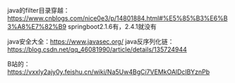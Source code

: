 java的filter目录穿越：<https://www.cnblogs.com/nice0e3/p/14801884.html#%E5%85%B3%E6%B3%A8%E7%82%B9>
springboot2.1.6有，2.4.1就没有

java安全大全：<https://www.javasec.org/>
java反序列化链：<https://blog.csdn.net/qq_46081990/article/details/135724944>

B站的：<https://vxxly2ajy0y.feishu.cn/wiki/Na5Uw4BgCi7VEMkOAlDclBYznPb>